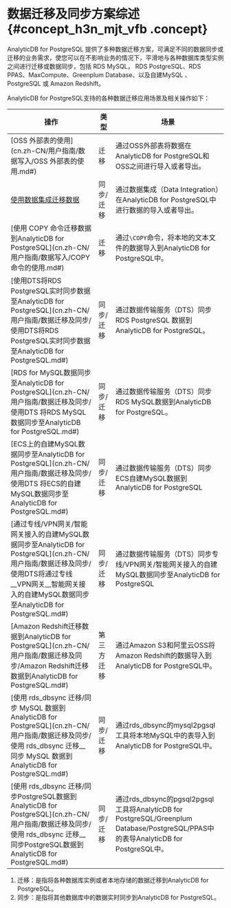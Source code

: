 # 数据迁移及同步方案综述 {#concept_h3n_mjt_vfb .concept}

AnalyticDB for PostgreSQL 提供了多种数据迁移方案，可满足不同的数据同步或迁移的业务需求，使您可以在不影响业务的情况下，平滑地与各种数据库类型实例之间进行迁移或数据同步，包括 RDS MySQL， RDS PostgreSQL、RDS PPAS、MaxCompute、Greenplum Database、以及自建MySQL 、 PostgreSQL 或 Amazon Redshift。

AnalyticDB for PostgreSQL支持的各种数据迁移应用场景及相关操作如下：

|操作|类型|场景|
|--|--|--|
|[OSS 外部表的使用](cn.zh-CN/用户指南/数据写入/OSS 外部表的使用.md#)|迁移|通过OSS外部表将数据在AnalyticDB for PostgreSQL和OSS之间进行导入或者导出。|
|[使用数据集成迁移数据](cn.zh-CN/用户指南/数据迁移及同步/使用数据集成迁移数据.md#)|同步/迁移|通过数据集成（Data Integration）在AnalyticDB for PostgreSQL中进行数据的导入或者导出。|
|[使用 COPY 命令迁移数据到AnalyticDB for PostgreSQL](cn.zh-CN/用户指南/数据写入/COPY 命令的使用.md#)|迁移|通过`\COPY`命令，将本地的文本文件的数据导入到AnalyticDB for PostgreSQL中。|
|[使用DTS将RDS PostgreSQL实时同步数据至AnalyticDB for PostgreSQL](cn.zh-CN/用户指南/数据迁移及同步/使用DTS将RDS PostgreSQL实时同步数据至AnalyticDB for PostgreSQL.md#)|同步/迁移|通过数据传输服务（DTS）同步RDS PostgreSQL 数据到 AnalyticDB for PostgreSQL。|
|[RDS for MySQL数据同步至AnalyticDB for PostgreSQL](cn.zh-CN/用户指南/数据迁移及同步/使用DTS 将RDS MySQL数据同步至AnalyticDB for PostgreSQL.md#)|同步/迁移|通过数据传输服务（DTS）同步RDS MySQL数据到AnalyticDB for PostgreSQL。|
|[ECS上的自建MySQL数据同步至AnalyticDB for PostgreSQL](cn.zh-CN/用户指南/数据迁移及同步/使用DTS 将ECS的自建MySQL数据同步至AnalyticDB for PostgreSQL.md#)|同步/迁移|通过数据传输服务（DTS）同步ECS自建MySQL数据到AnalyticDB for PostgreSQL|
|[通过专线/VPN网关/智能网关接入的自建MySQL数据同步至AnalyticDB for PostgreSQL](cn.zh-CN/用户指南/数据迁移及同步/使用DTS将通过专线__VPN网关__智能网关接入的自建MySQL数据同步至AnalyticDB for PostgreSQL.md#)|同步/迁移|通过数据传输服务（DTS）同步专线/VPN网关/智能网关接入的自建MySQL数据同步至AnalyticDB for PostgreSQL|
|[Amazon Redshift迁移数据到AnalyticDB for PostgreSQL](cn.zh-CN/用户指南/数据迁移及同步/Amazon Redshift迁移数据到AnalyticDB for PostgreSQL.md#)|第三方迁移|通过Amazon S3和阿里云OSS将Amazon Redshift的数据导入到AnalyticDB for PostgreSQL中。|
|[使用 rds\_dbsync 迁移/同步 MySQL 数据到AnalyticDB for PostgreSQL](cn.zh-CN/用户指南/数据迁移及同步/使用 rds_dbsync 迁移__同步 MySQL 数据到AnalyticDB for PostgreSQL.md#)|同步/迁移|通过rds\_dbsync的mysql2pgsql工具将本地MySQL中的表导入到AnalyticDB for PostgreSQL中。|
|[使用 rds\_dbsync 迁移/同步PostgreSQL数据到AnalyticDB for PostgreSQL](cn.zh-CN/用户指南/数据迁移及同步/使用 rds_dbsync 迁移__同步PostgreSQL数据到AnalyticDB for PostgreSQL.md#)|同步/迁移|通过rds\_dbsync的pgsql2pgsql工具将AnalyticDB for PostgreSQL/Greenplum Database/PostgreSQL/PPAS中的表导AnalyticDB for PostgreSQL中。|

1.  迁移：是指将各种数据库实例或者本地存储的数据迁移到AnalyticDB for PostgreSQL。
2.  同步：是指将其他数据库中的数据实时同步到AnalyticDB for PostgreSQL。

